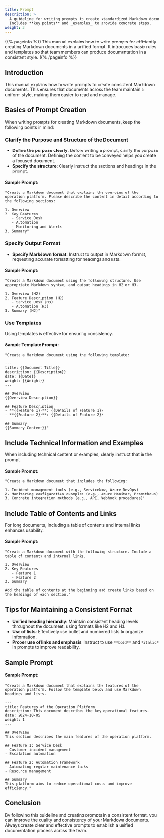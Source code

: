 ```yaml
---
title: Prompt
description: >
  A guideline for writing prompts to create standardized Markdown documents for team members.
  Includes **key points** and _examples_ to provide concrete steps.
weight: 3
---
```


{{% pageinfo %}} This manual explains how to write prompts for efficiently creating Markdown documents in a unified format. It introduces basic rules and templates so that team members can produce documentation in a consistent style. {{% /pageinfo %}}

## Introduction

This manual explains how to write prompts to create consistent Markdown documents. This ensures that documents across the team maintain a uniform style, making them easier to read and manage.

## Basics of Prompt Creation

When writing prompts for creating Markdown documents, keep the following points in mind:

### Clarify the Purpose and Structure of the Document

- **Define the purpose clearly**: Before writing a prompt, clarify the purpose of the document.
  Defining the content to be conveyed helps you create a focused document.
- **Specify the structure**: Clearly instruct the sections and headings in the prompt.

#### Sample Prompt:

```
"Create a Markdown document that explains the overview of the operation platform. Please describe the content in detail according to the following sections:

1. Overview
2. Key Features
   - Service Desk
   - Automation
   - Monitoring and Alerts
3. Summary"
```

### Specify Output Format

- **Specify Markdown format**: Instruct to output in Markdown format, requesting accurate formatting for headings and lists.

#### Sample Prompt:

```
"Create a Markdown document using the following structure. Use appropriate Markdown syntax, and output headings in H2 or H3.

1. Overview (H2)
2. Feature Description (H2)
   - Service Desk (H3)
   - Automation (H3)
3. Summary (H2)"
```

### Use Templates

Using templates is effective for ensuring consistency.

#### Sample Template Prompt:

```
"Create a Markdown document using the following template:

---
title: {{Document Title}}
description: {{Description}}
date: {{Date}}
weight: {{Weight}}
---

## Overview
{{Overview Description}}

## Feature Description
- **{{Feature 1}}**: {{Details of Feature 1}}
- **{{Feature 2}}**: {{Details of Feature 2}}

## Summary
{{Summary Content}}"
```

## Include Technical Information and Examples

When including technical content or examples, clearly instruct that in the prompt.

#### Sample Prompt:

```
"Create a Markdown document that includes the following:

1. Incident management tools (e.g., ServiceNow, Azure DevOps)
2. Monitoring configuration examples (e.g., Azure Monitor, Prometheus)
3. Concrete integration methods (e.g., API, Webhook procedures)"
```

## Include Table of Contents and Links

For long documents, including a table of contents and internal links enhances usability.

#### Sample Prompt:

```
"Create a Markdown document with the following structure. Include a table of contents and internal links.

1. Overview
2. Key Features
   - Feature 1
   - Feature 2
3. Summary

Add the table of contents at the beginning and create links based on the headings of each section."
```

## Tips for Maintaining a Consistent Format

- **Unified heading hierarchy**: Maintain consistent heading levels throughout the document, using formats like H2 and H3.
- **Use of lists**: Effectively use bullet and numbered lists to organize information.
- **Proper use of links and emphasis**: Instruct to use `**bold**` and `*italic*` in prompts to improve readability.

## Sample Prompt

#### Sample Prompt:

```
"Create a Markdown document that explains the features of the operation platform. Follow the template below and use Markdown headings and lists.

---
title: Features of the Operation Platform
description: This document describes the key operational features.
date: 2024-10-05
weight: 1
---

## Overview
This section describes the main features of the operation platform.

## Feature 1: Service Desk
- Customer incident management
- Escalation automation

## Feature 2: Automation Framework
- Automating regular maintenance tasks
- Resource management

## Summary
This platform aims to reduce operational costs and improve efficiency."
```

## Conclusion

By following this guideline and creating prompts in a consistent format, you can improve the quality and consistency of your Markdown documents. Always create clear and effective prompts to establish a unified documentation process across the team.
